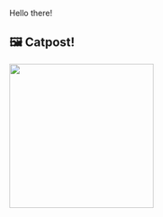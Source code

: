 Hello there!



## 🖼️ Catpost!

<sub>
    <img src="https://cdn2.thecatapi.com/images/Sy9SgPE0B.jpg" height="256">
</sub>

